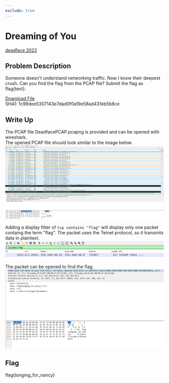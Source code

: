 ```yaml
---
exclude: true
---
```

# Dreaming of You

[deadface 2022](..)  

## Problem Description

Someone doesn't understand networking traffic. Now I know their deepest crush. Can you find the flag from the PCAP file? Submit the flag as flag{text}.

[Download File](https://tinyurl.com/2p8vjhjk)  
SHA1: 1c99dee5307143e7dad0f0a19e58ad431eb5b8ce

## Write Up

The PCAP file DeadfacePCAP.pcapng is provided and can be opened with wireshark.  
The opened PCAP file should look similar to the image below.  
![Opened PCAP file](Opened_PCAP.PNG "Opened PCAP file")



Adding a display filter of `tcp contains "flag"` will display only one packet containg the term "flag". The packet uses the Telnet protocol, so it transmits data in plaintext.  
![PCAP filtered for the flag](Filtered_PCAP.PNG "PCAP filtered for the flag")



The packet can be opened to find the flag.  
![PCAP packet with flag](Opened_PCAP_Packet.PNG "PCAP packet with flag")

## Flag

flag{longing_for_nancy}
